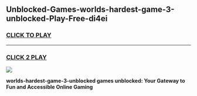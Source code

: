 
## Unblocked-Games-worlds-hardest-game-3-unblocked-Play-Free-di4ei
<h3>
<a href="https://premium76.site?title=worlds-hardest-game-3-unblocked&ref=18A1">CLICK TO PLAY</a></h3>
<hr>

<h3>
<a href="https://premium76.site?title=worlds-hardest-game-3-unblocked&ref=18A1">CLICK 2 PLAY</a>
  
</h3>

<a href="https://premium76.site?title=worlds-hardest-game-3-unblocked&ref=18A1"><img src="https://clearcache.store/games.png"></a>


**worlds-hardest-game-3-unblocked games unblocked: Your Gateway to Fun and Accessible Online Gaming**
